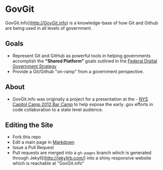 GovGit
======

GovGit.info](http://GovGit.info) is a knowledge-base of how Git and Github are being used in all levels of government.

## Goals
- Represent Git and GitHub as powerful tools in helping governments accomplish the **"Shared Platform"** goals outlined in the [Federal Digital Government Strategy](http://www.whitehouse.gov/sites/default/files/omb/egov/digital-government/digital-government.html)
- Provide a Git/Github "on-ramp" from a government perspective.

## About
- GovGit.info was originally a project for a presentation at the - [NYS Capitol Camp 2012 Bar Camp](http://capitolcamp.tumblr.com/) to help expose the early .gov efforts in code collaboration to a state level audience.

## Editing the Site
- Fork this repo
- Edit a main page in [Markdown](https://github.com/adam-p/markdown-here/wiki/Markdown-Cheatsheet) 
- Issue a Pull Request
- Pull requests are merged into a <code>gh-pages</code> branch which is generated through Jekyll](http://jekyllrb.com/) into a shiny responsive website which is reachable at "GovGit.info"



